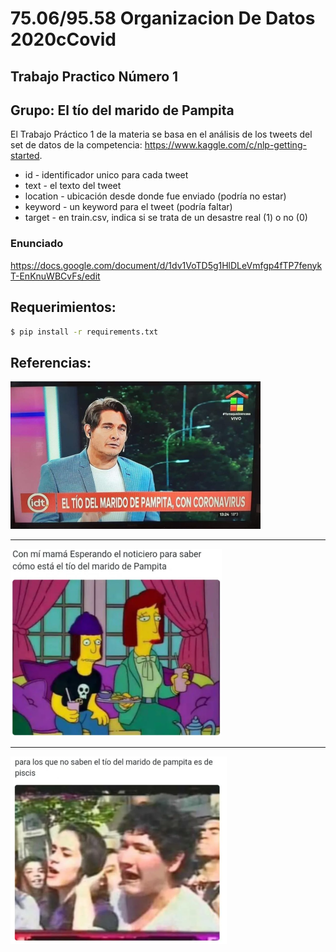 # 75.06/95.58 Organizacion De Datos 2020cCovid

## Trabajo Practico Número 1

## Grupo: El tío del marido de Pampita

El Trabajo Práctico 1 de la materia se basa en el análisis de los tweets del set de datos de la competencia: https://www.kaggle.com/c/nlp-getting-started.  

- id - identificador unico para cada  tweet
- text - el texto del tweet
- location - ubicación desde donde fue enviado (podría no estar)
- keyword - un keyword para el tweet  (podría faltar)
- target - en train.csv, indica si se trata de un desastre real  (1) o no (0)


### Enunciado
https://docs.google.com/document/d/1dv1VoTD5g1HlDLeVmfgp4fTP7fenykT-EnKnuWBCvFs/edit


## Requerimientos:
```bash
$ pip install -r requirements.txt
```

## Referencias:
![Gráfico](readme/m3.png)

---

![Gráfico](readme/m1.png)

---

![Gráfico](readme/m2.png)